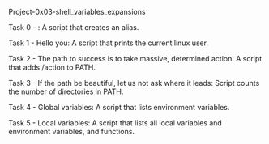 Project-0x03-shell_variables_expansions

Task 0 - <o>: A script that creates an alias.

Task 1 - Hello you: A script that prints the current linux user.

Task 2 - The path to success is to take massive, determined action: A script that adds /action to PATH.

Task 3 - If the path be beautiful, let us not ask where it leads: Script counts the number of directories in PATH.

Task 4 - Global variables: A script that lists environment variables.

Task 5 - Local variables: A script that lists all local variables and environment variables, and functions.
